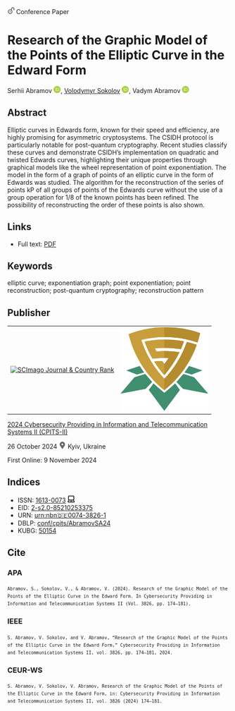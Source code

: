 <img src="/icons/unlock.svg" width="16" height="16"> Conference Paper

# Research of the Graphic Model of the Points of the Elliptic Curve in the Edward Form

Serhii Abramov <a href="https://orcid.org/0000-0002-5145-2782" target="_blank"><img src="/icons/orcid.svg" width="16" height="16"></a>,
<a href="/">Volodymyr Sokolov</a> <a href="https://orcid.org/0000-0002-9349-7946" target="_blank"><img src="/icons/orcid.svg" width="16" height="16"></a>,
Vadym Abramov <a href="https://orcid.org/0000-0002-8026-1475" target="_blank"><img src="/icons/orcid.svg" width="16" height="16"></a>

## Abstract

Elliptic curves in Edwards form, known for their speed and efficiency, are highly promising for asymmetric cryptosystems. The CSIDH protocol is particularly notable for post-quantum cryptography. Recent studies classify these curves and demonstrate CSIDH’s implementation on quadratic and twisted Edwards curves, highlighting their unique properties through graphical models like the wheel representation of point exponentiation. The model in the form of a graph of points of an elliptic curve in the form of Edwards was studied. The algorithm for the reconstruction of the series of points kP of all groups of points of the Edwards curve without the use of a group operation for 1/8 of the known points has been refined. The possibility of reconstructing the order of these points is also shown.

## Links

* Full text: [PDF](https://ceur-ws.org/Vol-3826/short4.pdf)

## Keywords

elliptic curve; exponentiation graph; point exponentiation; point reconstruction; post-quantum cryptography; reconstruction pattern

## Publisher

<table>
<tr>
<td>
<a href="https://www.scimagojr.com/journalsearch.php?q=21100218356&amp;tip=sid&amp;exact=no" title="SCImago Journal &amp; Country Rank"><img border="0" src="https://www.scimagojr.com/journal_img.php?id=21100218356" alt="SCImago Journal &amp; Country Rank"  /></a>
</td>
<td style="text-align: left;">
<a href="https://cpits.kubg.edu.ua/"><img src="/icons/cpits.svg" width="200"></a>
</td>
</tr>
</table>

[2024 Cybersecurity Providing in Information and Telecommunication Systems II (CPITS-II)](https://ceur-ws.org/Vol-3826/)

26 October 2024 <img src="/icons/location-pin.svg" width="16" height="16"> Kyiv, Ukraine

First Online: 9 November 2024

## Indices

* ISSN: [1613-0073](https://portal.issn.org/resource/ISSN/1613-0073) <img src="/icons/online.svg" width="16" height="16">
* EID: [2-s2.0-85210253375](http://www.scopus.com/record/display.url?origin=inward&eid=2-s2.0-85210253375)
* URN: [urn:nbn:de:0074-3826-1](https://nbn-resolving.org/xml/urn:nbn:de:0074-3826-1)
* DBLP: [conf/cpits/AbramovSA24](https://dblp.org/rec/conf/cpits/AbramovSA24)
* KUBG: [50154](http://elibrary.kubg.edu.ua/id/eprint/50154/)

## Cite

### APA

<small>`Abramov, S., Sokolov, V., & Abramov, V. (2024). Research of the Graphic Model of the Points of the Elliptic Curve in the Edward Form. In Cybersecurity Providing in Information and Telecommunication Systems II (Vol. 3826, pp. 174–181).`</small>

### IEEE

<small>`S. Abramov, V. Sokolov, and V. Abramov, “Research of the Graphic Model of the Points of the Elliptic Curve in the Edward Form,” Cybersecurity Providing in Information and Telecommunication Systems II, vol. 3826, pp. 174–181, 2024.`</small>

### CEUR-WS

<small>`S. Abramov, V. Sokolov, V. Abramov, Research of the Graphic Model of the Points of the Elliptic Curve in the Edward Form, in: Cybersecurity Providing in Information and Telecommunication Systems II, vol. 3826 (2024) 174–181.`</small>